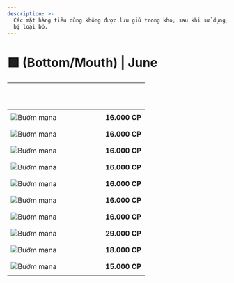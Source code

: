```yaml
---
description: >-
  Các mặt hàng tiêu dùng không được lưu giữ trong kho; sau khi sử dụng, chúng sẽ
  bị loại bỏ.
---
```


# 🟩 (Bottom/Mouth) | June

| <p><br></p>                                                                                                                                                                                                 |                                                                                                                                                                                                                                                 |               |
| ----------------------------------------------------------------------------------------------------------------------------------------------------------------------------------------------------------- | ----------------------------------------------------------------------------------------------------------------------------------------------------------------------------------------------------------------------------------------------- | ------------- |
| ​![](https://files.gitbook.com/v0/b/gitbook-x-prod.appspot.com/o/spaces%2F5dw75qmKGvVS4vVNTE1B%2Fuploads%2FxwuAdWtYDN5An2xD4dMN%2Fimage.png?alt=media\&token=609cc8c0-8631-439d-9b4b-615656e2e78a)Bướm mana | <div><figure><img src="../../../../../.gitbook/assets/https___files.gitbook.com_v0_b_gitbook-x-prod.appspot.com_o_spaces%2F5dw75qmKGvVS4vVNTE1B%2Fuploads%2FZR51xb8HZCv8KpIMUAtQ%2F19 (1).webp" alt=""><figcaption></figcaption></figure></div> | **16.000 CP** |
| ​![](https://files.gitbook.com/v0/b/gitbook-x-prod.appspot.com/o/spaces%2F5dw75qmKGvVS4vVNTE1B%2Fuploads%2Fe8iLFh51oGLf1BK5wtxP%2Fimage.png?alt=media\&token=e2e1c47f-b36c-4873-8f2c-4a858693e528)Bướm mana | <div><figure><img src="../../../../../.gitbook/assets/https___files.gitbook.com_v0_b_gitbook-x-prod.appspot.com_o_spaces%2F5dw75qmKGvVS4vVNTE1B%2Fuploads%2FGLrg5q1b9KCjCUAu62hC%2F20.webp" alt=""><figcaption></figcaption></figure></div>     | **16.000 CP** |
| ​![](https://files.gitbook.com/v0/b/gitbook-x-prod.appspot.com/o/spaces%2F5dw75qmKGvVS4vVNTE1B%2Fuploads%2Fn2yL2pv6L7gHFeExPnr9%2Fimage.png?alt=media\&token=0923d5ba-5cc7-4997-abc8-2eb887bd3741)Bướm mana | <div><figure><img src="../../../../../.gitbook/assets/https___files.gitbook.com_v0_b_gitbook-x-prod.appspot.com_o_spaces%2F5dw75qmKGvVS4vVNTE1B%2Fuploads%2FCJBK2TxNDQn915RdL4nI%2F21.webp" alt=""><figcaption></figcaption></figure></div>     | **16.000 CP** |
| ​![](https://files.gitbook.com/v0/b/gitbook-x-prod.appspot.com/o/spaces%2F5dw75qmKGvVS4vVNTE1B%2Fuploads%2FF7fmXqxh7kzCMCe3XajZ%2Fimage.png?alt=media\&token=32a5ece1-294f-4963-ba10-a2ebe841ae17)Bướm mana | <div><figure><img src="../../../../../.gitbook/assets/https___files.gitbook.com_v0_b_gitbook-x-prod.appspot.com_o_spaces%2F5dw75qmKGvVS4vVNTE1B%2Fuploads%2F6hIcoT8q63PcGqoZFfEL%2F22.webp" alt=""><figcaption></figcaption></figure></div>     | **16.000 CP** |
| ​![](https://files.gitbook.com/v0/b/gitbook-x-prod.appspot.com/o/spaces%2F5dw75qmKGvVS4vVNTE1B%2Fuploads%2F0upZz449bwgYm5HpJLcT%2Fimage.png?alt=media\&token=b9fff0a0-595e-431a-b616-2eeca4ba8e89)Bướm mana | <div><figure><img src="../../../../../.gitbook/assets/https___files.gitbook.com_v0_b_gitbook-x-prod.appspot.com_o_spaces%2F5dw75qmKGvVS4vVNTE1B%2Fuploads%2FDEGmkbDuJiKydGBCxD0Y%2F23.webp" alt=""><figcaption></figcaption></figure></div>     | **16.000 CP** |
| ​![](https://files.gitbook.com/v0/b/gitbook-x-prod.appspot.com/o/spaces%2F5dw75qmKGvVS4vVNTE1B%2Fuploads%2FavCeurXI7datsxOFhVSB%2Fimage.png?alt=media\&token=01a1a431-a065-4724-8ab0-ef382bd5486f)Bướm mana | <div><figure><img src="../../../../../.gitbook/assets/https___files.gitbook.com_v0_b_gitbook-x-prod.appspot.com_o_spaces%2F5dw75qmKGvVS4vVNTE1B%2Fuploads%2FWaMo9JcsXPk2Vvg6YvQS%2F24.webp" alt=""><figcaption></figcaption></figure></div>     | **16.000 CP** |
| ​![](https://files.gitbook.com/v0/b/gitbook-x-prod.appspot.com/o/spaces%2F5dw75qmKGvVS4vVNTE1B%2Fuploads%2FrrH2yCjbPT0p9ZPik2Gj%2Fimage.png?alt=media\&token=37766f44-c7f7-4c9d-8161-4ea2cd9ed4cc)Bướm mana | <div><figure><img src="../../../../../.gitbook/assets/https___files.gitbook.com_v0_b_gitbook-x-prod.appspot.com_o_spaces%2F5dw75qmKGvVS4vVNTE1B%2Fuploads%2Fp5Bn8w054mn7evJXT3T2%2F28.webp" alt=""><figcaption></figcaption></figure></div>     | **16.000 CP** |
| ​![](https://files.gitbook.com/v0/b/gitbook-x-prod.appspot.com/o/spaces%2F5dw75qmKGvVS4vVNTE1B%2Fuploads%2Fiyfnxq0yeWayJvNcl3Ws%2Fimage.png?alt=media\&token=393e5ce8-6c83-4aec-9d43-727afc1dec19)Bướm mana | <div><figure><img src="../../../../../.gitbook/assets/https___files.gitbook.com_v0_b_gitbook-x-prod.appspot.com_o_spaces%2F5dw75qmKGvVS4vVNTE1B%2Fuploads%2FoNlMWTu4n7lr4ICMB37r%2F25 (1).webp" alt=""><figcaption></figcaption></figure></div> | **29.000 CP** |
| ​![](https://files.gitbook.com/v0/b/gitbook-x-prod.appspot.com/o/spaces%2F5dw75qmKGvVS4vVNTE1B%2Fuploads%2FDSsH2ZucZ9OkTIH4cyWT%2Fimage.png?alt=media\&token=10a30880-dc86-47d6-88f1-753428b3188b)Bướm mana | <div><figure><img src="../../../../../.gitbook/assets/https___files.gitbook.com_v0_b_gitbook-x-prod.appspot.com_o_spaces%2F5dw75qmKGvVS4vVNTE1B%2Fuploads%2FodpOPyXWmK6wy7OqVJ6F%2F26 (3).webp" alt=""><figcaption></figcaption></figure></div> | **18.000 CP** |
| ​![](https://files.gitbook.com/v0/b/gitbook-x-prod.appspot.com/o/spaces%2F5dw75qmKGvVS4vVNTE1B%2Fuploads%2F9Byq8YxVWxbvNoDMLueZ%2Fimage.png?alt=media\&token=56ca94e8-bce3-49bc-8dbb-d72c6a6c4372)Bướm mana | <div><figure><img src="../../../../../.gitbook/assets/https___files.gitbook.com_v0_b_gitbook-x-prod.appspot.com_o_spaces%2F5dw75qmKGvVS4vVNTE1B%2Fuploads%2FzLaHFLvUObeIVvWJvnOB%2F27.webp" alt=""><figcaption></figcaption></figure></div>     | **15.000 CP** |
